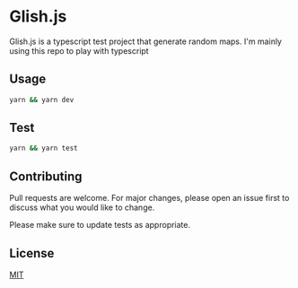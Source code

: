 # Glish.js

Glish.js is a typescript test project that generate random maps.
I'm mainly using this repo to play with typescript

## Usage

```bash
yarn && yarn dev
```

## Test

```bash
yarn && yarn test
```

## Contributing
Pull requests are welcome. For major changes, please open an issue first to discuss what you would like to change.

Please make sure to update tests as appropriate.

## License
[MIT](https://choosealicense.com/licenses/mit/)